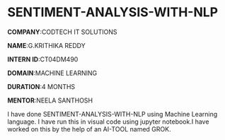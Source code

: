 # SENTIMENT-ANALYSIS-WITH-NLP

**COMPANY**:CODTECH IT SOLUTIONS

**NAME**:G.KRITHIKA REDDY

**INTERN ID**:CT04DM490

**DOMAIN**:MACHINE LEARNING

**DURATION**:4 MONTHS

**MENTOR**:NEELA SANTHOSH

 I have done SENTIMENT-ANALYSIS-WITH-NLP using Machine Learning language. I have run this in visual code using jupyter notebook.I have worked on this by the help of an AI-TOOL named GROK.
 
